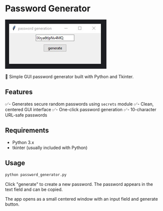 # Password Generator

![List of menu buttons (their labels and order)](image/image.jpg)

🔄 Simple GUI password generator built with Python and Tkinter.

## Features

✅- Generates secure random passwords using `secrets` module
✅- Clean, centered GUI interface
✅- One-click password generation
✅- 10-character URL-safe passwords

## Requirements

- Python 3.x
- tkinter (usually included with Python)

## Usage

```bash
python password_generator.py
```

Click "generate" to create a new password. The password appears in the text field and can be copied.


The app opens as a small centered window with an input field and generate button.